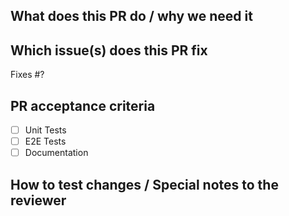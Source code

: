 ## What does this PR do / why we need it

## Which issue(s) does this PR fix

Fixes #?

## PR acceptance criteria

- [ ] Unit Tests
- [ ] E2E Tests
- [ ] Documentation

## How to test changes / Special notes to the reviewer
